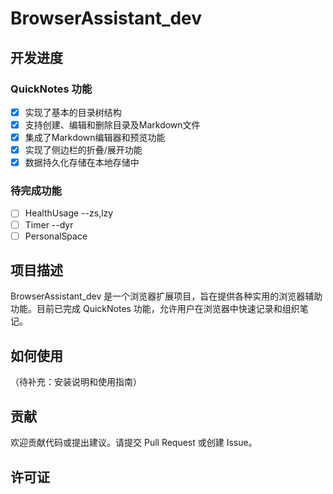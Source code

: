 # BrowserAssistant_dev

## 开发进度

### QuickNotes 功能
- [x] 实现了基本的目录树结构
- [x] 支持创建、编辑和删除目录及Markdown文件
- [x] 集成了Markdown编辑器和预览功能
- [x] 实现了侧边栏的折叠/展开功能
- [x] 数据持久化存储在本地存储中

### 待完成功能
- [ ] HealthUsage    --zs,lzy
- [ ] Timer          --dyr
- [ ] PersonalSpace

## 项目描述
BrowserAssistant_dev 是一个浏览器扩展项目，旨在提供各种实用的浏览器辅助功能。目前已完成 QuickNotes 功能，允许用户在浏览器中快速记录和组织笔记。

## 如何使用
（待补充：安装说明和使用指南）

## 贡献
欢迎贡献代码或提出建议。请提交 Pull Request 或创建 Issue。

## 许可证
